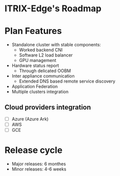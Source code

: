 ITRIX-Edge's Roadmap
====================

# Plan Features

- Standalone cluster with stable components:
	- Worked backend CNI
	- Software L2 load balancer
	- GPU management
- Hardware status report
	- Through delicated OOBM 
- Inter appliance communication
	-  Extended DNS based remote service discovery
- Application Federation
- Multiple clusters integration


## Cloud providers integration

- [ ] Azure (Azure Ark)
- [ ] AWS
- [ ] GCE

# Release cycle

- Major releases: 6 monthes
- Minor releases: 4-6 weeks